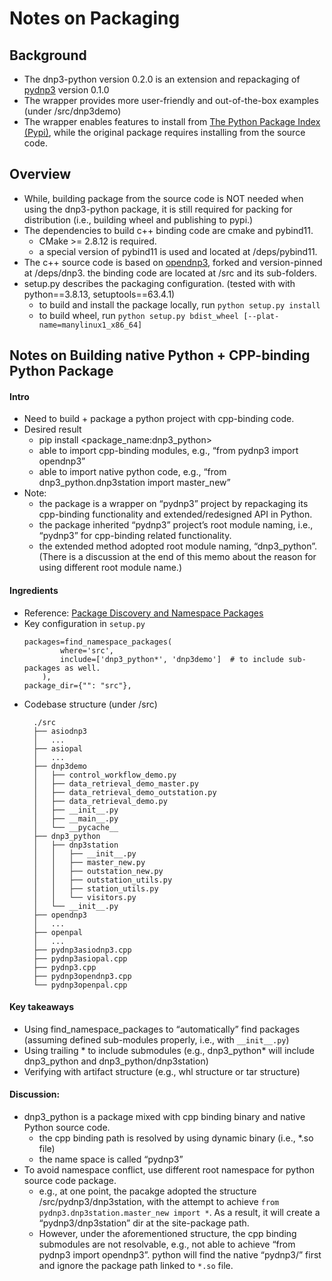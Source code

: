 # Notes on Packaging

## Background
* The dnp3-python version 0.2.0 is an extension and repackaging of [pydnp3](https://github.com/ChargePoint/pydnp3) version 0.1.0
* The wrapper provides more user-friendly and out-of-the-box examples (under /src/dnp3demo)
* The wrapper enables features to install from [The Python Package Index (Pypi)](https://pypi.org/), 
  while the original package requires installing from the source code.

## Overview
* While, building package from the source code is NOT needed when using the dnp3-python package,
  it is still required for packing for distribution (i.e., building wheel and publishing to pypi.)
* The dependencies to build c++ binding code are cmake and pybind11.
  * CMake >= 2.8.12 is required.
  * a special version of pybind11 is used and located at /deps/pybind11.
* The c++ source code is based on [opendnp3](https://github.com/automatak/dnp3), 
  forked and version-pinned at /deps/dnp3.
  the binding code are located at /src and its sub-folders.
* setup.py describes the packaging configuration. (tested with with python==3.8.13, setuptools==63.4.1)
  * to build and install the package locally, run `python setup.py install`
  * to build wheel, run `python setup.py bdist_wheel [--plat-name=manylinux1_x86_64]`

## Notes on Building native Python + CPP-binding Python Package
#### Intro
* Need to build + package a python project with cpp-binding code.
* Desired result
  * pip install <package_name:dnp3_python>
  * able to import cpp-binding modules, e.g., “from pydnp3 import opendnp3”
  * able to import native python code, e.g., “from dnp3_python.dnp3station import master_new” 
* Note:
  * the package is a wrapper on “pydnp3” project by repackaging its cpp-binding functionality 
    and extended/redesigned API in Python.
  * the package inherited “pydnp3” project’s root module naming, 
    i.e., “pydnp3” for cpp-binding related functionality.
  * the extended method adopted root module naming, “dnp3_python”. 
    (There is a discussion at the end of this memo about the reason for using different root module name.)
#### Ingredients
* Reference: [Package Discovery and Namespace Packages](https://setuptools.pypa.io/en/latest/userguide/package_discovery.html)
* Key configuration in `setup.py`
    ```
    packages=find_namespace_packages(
            where='src',
            include=['dnp3_python*', 'dnp3demo']  # to include sub-packages as well.
        ),
    package_dir={"": "src"},
    ```
* Codebase structure (under /src)
  ```
    ./src
    ├── asiodnp3
    │   ...
    ├── asiopal
    │ 	...
    ├── dnp3demo
    │   ├── control_workflow_demo.py
    │   ├── data_retrieval_demo_master.py
    │   ├── data_retrieval_demo_outstation.py
    │   ├── data_retrieval_demo.py
    │   ├── __init__.py
    │   ├── __main__.py
    │   └── __pycache__
    ├── dnp3_python
    │   ├── dnp3station
    │   │   ├── __init__.py
    │   │   ├── master_new.py
    │   │   ├── outstation_new.py
    │   │   ├── outstation_utils.py
    │   │   ├── station_utils.py
    │   │   └── visitors.py
    │   └── __init__.py
    ├── opendnp3
    │  	...
    ├── openpal
    │  	...
    ├── pydnp3asiodnp3.cpp
    ├── pydnp3asiopal.cpp
    ├── pydnp3.cpp
    ├── pydnp3opendnp3.cpp
    └── pydnp3openpal.cpp
    ```

#### Key takeaways
* Using find_namespace_packages to “automatically” find packages 
  (assuming defined sub-modules properly, i.e., with `__init__.py`)
* Using trailing * to include submodules 
  (e.g., dnp3_python* will include dnp3_python and dnp3_python/dnp3station)
* Verifying with artifact structure (e.g., whl structure or tar structure)

#### Discussion:
* dnp3_python is a package mixed with cpp binding binary and native Python source code.
    * the cpp binding path is resolved by using dynamic binary (i.e., *.so file)
    * the name space is called “pydnp3”
* To avoid namespace conflict, use different root namespace for python source code package.
  * e.g., at one point, the pacakge adopted the structure /src/pydnp3/dnp3station, 
    with the attempt to achieve `from pydnp3.dnp3station.master_new import *`. 
    As a result, it will create a “pydnp3/dnp3station” dir at the site-package path.
  * However, under the aforementioned structure, the cpp binding submodules are not resolvable, 
    e.g., not able to achieve “from pydnp3 import opendnp3”. 
    python will find the native “pydnp3/” first and ignore the package path linked to `*.so` file.
  